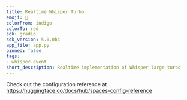 ```yaml
---
title: Realtime Whisper Turbo
emoji: 🤯
colorFrom: indigo
colorTo: red
sdk: gradio
sdk_version: 5.0.0b4
app_file: app.py
pinned: false
tags:
- whisper-event
short_description: Realtime implementation of Whisper large turbo
---
```


Check out the configuration reference at https://huggingface.co/docs/hub/spaces-config-reference